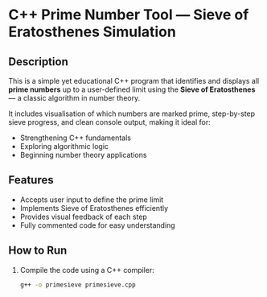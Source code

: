 # C++ Prime Number Tool — Sieve of Eratosthenes Simulation

## Description
This is a simple yet educational C++ program that identifies and displays all **prime numbers** up to a user-defined limit using the **Sieve of Eratosthenes** — a classic algorithm in number theory.

It includes visualisation of which numbers are marked prime, step-by-step sieve progress, and clean console output, making it ideal for:
- Strengthening C++ fundamentals
- Exploring algorithmic logic
- Beginning number theory applications

## Features
- Accepts user input to define the prime limit  
- Implements Sieve of Eratosthenes efficiently  
- Provides visual feedback of each step  
- Fully commented code for easy understanding  

## How to Run
1. Compile the code using a C++ compiler:
   ```bash
   g++ -o primesieve primesieve.cpp
